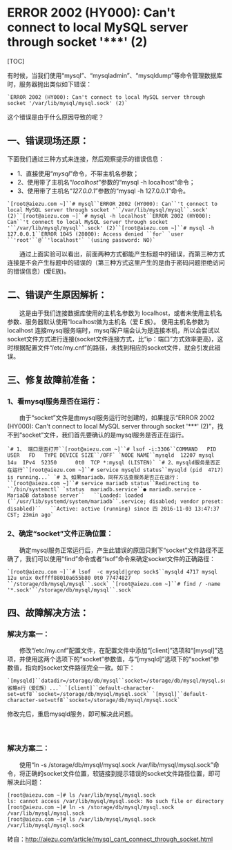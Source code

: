 

# ERROR 2002 (HY000): Can't connect to local MySQL server through socket '***' (2)

[TOC]

有时候，当我们使用“mysql”、“mysqladmin”、“mysqldump”等命令管理数据库时，服务器抛出类似如下错误：

```
`ERROR 2002 (HY000): Can't connect to local MySQL server through socket '/var/lib/mysql/mysql.sock' (2)`
```

这个错误是由于什么原因导致的呢？

## 一、错误现场还原：

下面我们通过三种方式来连接，然后观察提示的错误信息：

- 1、直接使用“*mysql*”命令，不带主机名参数；
- 2、使用带了主机名“*localhost*”参数的“mysql -h localhost”命令；
- 3、使用带了主机名“*127.0.0.1*”参数的“mysql -h 127.0.0.1”命令。

```
`[root@aiezu.com ~]``# mysql``ERROR 2002 (HY000): Can``'t connect to local MySQL server through socket '``/var/lib/mysql/mysql``.sock' (2)``[root@aiezu.com ~]``# mysql -h localhost``ERROR 2002 (HY000): Can``'t connect to local MySQL server through socket '``/var/lib/mysql/mysql``.sock' (2)``[root@aiezu.com ~]``# mysql -h 127.0.0.1``ERROR 1045 (28000): Access denied ``for` `user ``'root'``@``'localhost'` `(using password: NO)`
```

　　通过上面实验可以看出，前面两种方式都能产生标题中的错误，而第三种方式连接是不会产生标题中的错误的（第三种方式这里产生的是由于密码问题拒绝访问的错误信息）(爱E族)。

##   二、错误产生原因解析：

 　　这是由于我们连接数据库使用的主机名参数为 localhost，或者未使用主机名参数、服务器默认使用“localhost做为主机名（爱Ｅ族）。 使用主机名参数为 localhost 连接mysql服务端时，mysql客户端会认为是连接本机，所以会尝试以socket文件方式进行连接(socket文件连接方式，比“ip：端口”方式效率更高)，这时根据配置文件“/etc/my.cnf”的路径，未找到相应的socket文件，就会引发此错误。

   

## 三、修复故障前准备：

### 1、看mysql服务是否在运行：

　　由于“socket”文件是由mysql服务运行时创建的，如果提示“ERROR 2002 (HY000): Can't connect to local MySQL server through socket '***' (2)”，找不到“socket”文件，我们首先要确认的是mysql服务是否正在运行。

```
`# 1、 端口是否打开``[root@aiezu.com ~]``# lsof -i:3306``COMMAND   PID  USER   FD   TYPE DEVICE SIZE``/OFF` `NODE NAME``mysqld  12207 mysql   14u  IPv4  52350      0t0  TCP *:mysql (LISTEN)` `# 2、mysqld服务是否正在运行``[root@aiezu.com ~]``# service mysqld status``mysqld (pid  4717) is running...` `# 3、如果mariadb，同样方法查服务是否正在运行：``[root@aiezu.com ~]``# service mariadb status``Redirecting to ``/bin/systemctl` `status  mariadb.service``● mariadb.service - MariaDB database server``   ``Loaded: loaded (``/usr/lib/systemd/system/mariadb``.service; disabled; vendor preset: disabled)``   ``Active: active (running) since 四 2016-11-03 13:47:37 CST; 23min ago`
```

  

### 2、确定“socket”文件正确位置：

　　确定mysql服务正常运行后，产生此错误的原因只剩下“socket”文件路径不正确了，我们可以使用“find”命令或者“lsof”命令来确定socket文件的正确路径：

```
`[root@aiezu.com ~]``# lsof  -c mysqld|grep sock$``mysqld 4717 mysql 12u unix 0xffff88010a655b80 0t0 77474827 ``/storage/db/mysql/mysql``.sock` `[root@aiezu.com ~]``# find / -name '*.sock'``/storage/db/mysql/mysql``.sock`
```

 

##  四、故障解决方法：

### 解决方案一：

　　修改“/etc/my.cnf”配置文件，在配置文件中添加“[client]”选项和“[mysql]”选项，并使用这两个选项下的“socket”参数值，与“[mysqld]”选项下的“socket”参数值，指向的socket文件路径完全一致。如下： 

```
`[mysqld]``datadir=/storage/db/mysql``socket=/storage/db/mysql/mysql.sock``...省略n行（爱E族）...` `[client]``default-character-set=utf8``socket=/storage/db/mysql/mysql.sock` `[mysql]``default-character-set=utf8``socket=/storage/db/mysql/mysql.sock`
```

修改完后，重启mysqld服务，即可解决此问题。

　

### 解决方案二：

　　使用“ln -s /storage/db/mysql/mysql.sock /var/lib/mysql/mysql.sock”命令，将正确的socket文件位置，软链接到提示错误的socket文件路径位置，即可解决此问题：

```
[root@aiezu.com ~]# ls /var/lib/mysql/mysql.sock
ls: cannot access /var/lib/mysql/mysql.sock: No such file or directory
[root@aiezu.com ~]# ln -s /storage/db/mysql/mysql.sock /var/lib/mysql/mysql.sock
[root@aiezu.com ~]# ls /var/lib/mysql/mysql.sock
/var/lib/mysql/mysql.sock
```











转自：http://aiezu.com/article/mysql_cant_connect_through_socket.html



